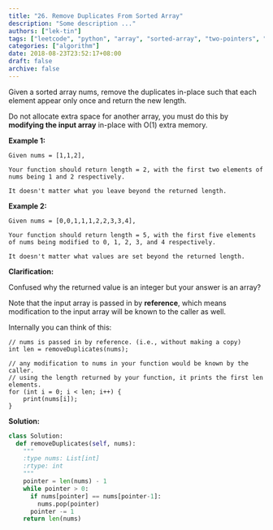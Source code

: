 ```yaml
---
title: "26. Remove Duplicates From Sorted Array"
description: "Some description ..."
authors: ["lek-tin"]
tags: ["leetcode", "python", "array", "sorted-array", "two-pointers", "remove-duplicates"]
categories: ["algorithm"]
date: 2018-08-23T23:52:17+08:00
draft: false
archive: false
---
```


Given a sorted array nums, remove the duplicates in-place such that each element appear only once and return the new length.

Do not allocate extra space for another array, you must do this by **modifying the input array** in-place with O(1) extra memory.

**Example 1:**
```
Given nums = [1,1,2],

Your function should return length = 2, with the first two elements of nums being 1 and 2 respectively.

It doesn't matter what you leave beyond the returned length.
```
**Example 2:**
```
Given nums = [0,0,1,1,1,2,2,3,3,4],

Your function should return length = 5, with the first five elements of nums being modified to 0, 1, 2, 3, and 4 respectively.

It doesn't matter what values are set beyond the returned length.
```
**Clarification:**

Confused why the returned value is an integer but your answer is an array?

Note that the input array is passed in by **reference**, which means modification to the input array will be known to the caller as well.

Internally you can think of this:
```
// nums is passed in by reference. (i.e., without making a copy)
int len = removeDuplicates(nums);

// any modification to nums in your function would be known by the caller.
// using the length returned by your function, it prints the first len elements.
for (int i = 0; i < len; i++) {
    print(nums[i]);
}
```
**Solution:**
```python
class Solution:
  def removeDuplicates(self, nums):
    """
    :type nums: List[int]
    :rtype: int
    """
    pointer = len(nums) - 1
    while pointer > 0:
      if nums[pointer] == nums[pointer-1]:
        nums.pop(pointer)
      pointer -= 1
    return len(nums)
```